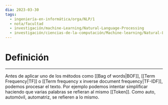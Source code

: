 ```yaml
---
dia: 2023-03-30
tags:
  - ingeniería-en-informática/orga/NLP/1
  - nota/facultad
  - investigación/machine-Learning/Natural-Language-Processing
  - investigación/ciencias-de-la-computación/Machine-learning/Natural-Language-Processing
---
```

# Definición
---
Antes de aplicar uno de los métodos como [[Bag of words|BOF]], [[Term Frequency|TF]] o [[Term frequency x inverse document frequency|TF-IDF]], podemos procesar el texto. Por ejemplo podemos intentar simplificar haciendo que varias palabras se refieran al mismo [[Token]]. Como auto, automóvil, automatriz, se refieren a lo mismo.